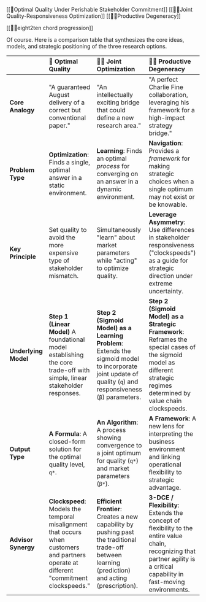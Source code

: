 [[🐢Optimal Quality Under Perishable Stakeholder Commitment]]
[[🐘🐢Joint Quality-Responsiveness Optimization]]
[[🐘🦅Productive Degeneracy]]

[[🎱🎼eight2ten chord progression]]


Of course. Here is a comparison table that synthesizes the core ideas, models, and strategic positioning of the three research options.


|                      | 🐢 **Optimal Quality**                                                                                                                  | 🐘🐢 **Joint Optimization**                                                                                                                                   | 🐘🦅 **Productive Degeneracy**                                                                                                                                                |
| :------------------- | :-------------------------------------------------------------------------------------------------------------------------------------- | :------------------------------------------------------------------------------------------------------------------------------------------------------------ | :---------------------------------------------------------------------------------------------------------------------------------------------------------------------------- |
| **Core Analogy**     | "A guaranteed August delivery of a correct but conventional paper."                                                                     | "An intellectually exciting bridge that could define a new research area."                                                                                    | "A perfect Charlie Fine collaboration, leveraging his framework for a high-impact strategy bridge."                                                                           |
| **Problem Type**     | **Optimization**: Finds a single, optimal answer in a static environment.                                                               | **Learning**: Finds an optimal *process* for converging on an answer in a dynamic environment.                                                                | **Navigation**: Provides a *framework* for making strategic choices when a single optimum may not exist or be knowable.                                                       |
| **Key Principle**    | Set quality to avoid the more expensive type of stakeholder mismatch.                                                                   | Simultaneously "learn" about market parameters while "acting" to optimize quality.                                                                            | **Leverage Asymmetry**: Use differences in stakeholder responsiveness ("clockspeeds") as a guide for strategic direction under extreme uncertainty.                           |
| **Underlying Model** | **Step 1 (Linear Model)** A foundational model establishing the core trade-off with simple, linear stakeholder responses.               | **Step 2 (Sigmoid Model) as a Learning Problem**: Extends the sigmoid model to incorporate joint update of quality (`q`) and responsiveness (`β`) parameters. | **Step 2 (Sigmoid Model) as a Strategic Framework**: Reframes the special cases of the sigmoid model as different strategic regimes determined by value chain clockspeeds.    |
| **Output Type**      | **A Formula**: A closed-form solution for the optimal quality level, `q*`.                                                              | **An Algorithm**: A process showing convergence to a joint optimum for quality (`q*`) and market parameters (`β*`).                                           | **A Framework**: A new lens for interpreting the business environment and linking operational flexibility to strategic advantage.                                             |
| **Advisor Synergy**  | **Clockspeed**: Models the temporal misalignment that occurs when customers and partners operate at different "commitment clockspeeds." | **Efficient Frontier**: Creates a new capability by pushing past the traditional trade-off between learning (prediction) and acting (prescription).           | **3-DCE / Flexibility**: Extends the concept of flexibility to the entire value chain, recognizing that partner agility is a critical capability in fast-moving environments. |